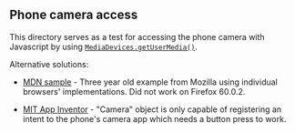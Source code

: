 Phone camera access
--------

This directory serves as a test for accessing the phone camera with Javascript by using [`MediaDevices.getUserMedia()`](https://developer.mozilla.org/en-US/docs/Web/API/MediaDevices/getUserMedia).

Alternative solutions:

- [MDN sample](https://developer.mozilla.org/en-US/docs/Web/API/WebRTC_API/Taking_still_photos) - Three year old example from Mozilla using individual browsers' implementations. Did not work on Firefox 60.0.2.

- [MIT App Inventor](http://appinventor.mit.edu/) - "Camera" object is only capable of registering an intent to the phone's camera app which needs a button press to work.